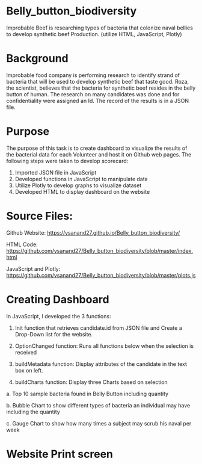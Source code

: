 # Belly_button_biodiversity
Improbable Beef is researching types of bacteria that colonize naval bellies to develop synthetic beef Production. (utilize HTML, JavaScript, Plotly)

# Background
Improbable food company is performing research to identify strand of bacteria that will be used to develop synthetic beef that taste good.  Roza, the scientist, believes that the bacteria for synthetic beef resides in the belly button of human.  The research on many candidates was done and for confidentiality were assigned an Id.  The record of the results is in a JSON file. 

# Purpose
The purpose of this task is to create dashboard to visualize the results of the bacterial data for each Volunteer and host it on Github web pages.  The following steps were taken to develop scorecard:
1)	 Imported JSON file in JavaScript
2)	Developed functions in JavaScript to manipulate data
3)	Utilize Plotly to develop graphs to visualize dataset 
4)	Developed HTML to display dashboard on the website

# Source Files: 
Github Website: https://vsanand27.github.io/Belly_button_biodiversity/

HTML Code: https://github.com/vsanand27/Belly_button_biodiversity/blob/master/index.html

JavaScript and Plotly: https://github.com/vsanand27/Belly_button_biodiversity/blob/master/plots.js

# Creating Dashboard
In JavaScript, I developed the 3 functions:
1)	Init function that retrieves candidate.id from JSON file and Create a Drop-Down list for the website.  


2)	OptionChanged function: Runs all functions below when the selection is received

3)	buildMetadata function: Display attributes of the candidate in the text box on left.   

4)	buildCharts function: Display three Charts based on selection

a.	Top 10 sample bacteria found in Belly Button including quantity

b.	Bubble Chart to show different types of bacteria an individual may have including the quantity

c.	Gauge Chart to show how many times a subject may scrub his naval per week


# Website Print screen

